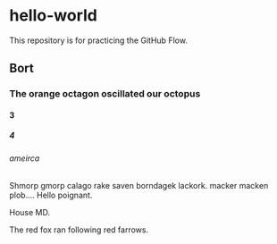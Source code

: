 # hello-world
This repository is for practicing the GitHub Flow.

## Bort
### The orange octagon oscillated our octopus
#### 3
##### 4
###### ameirca

Shmorp gmorp calago rake saven borndagek lackork. macker macken plob.... Hello poignant.

House MD.

The red fox ran following red farrows.
